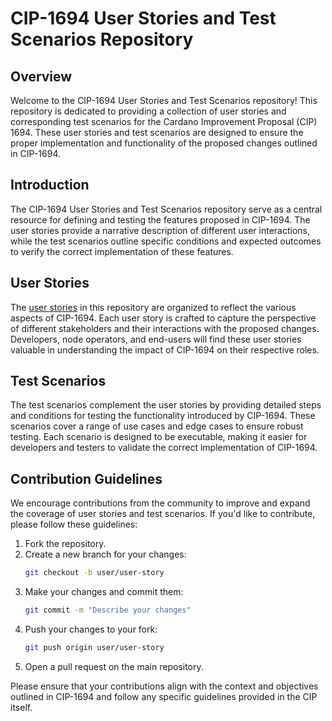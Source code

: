 # CIP-1694 User Stories and Test Scenarios Repository

## Overview

Welcome to the CIP-1694 User Stories and Test Scenarios repository! This repository is dedicated to providing a collection of user stories and corresponding test scenarios for the 
Cardano Improvement Proposal (CIP) 1694. These user stories and test scenarios are designed to ensure the proper implementation and functionality of the proposed changes outlined in CIP-1694.

## Introduction

The CIP-1694 User Stories and Test Scenarios repository serve as a central resource for defining and testing the features proposed in CIP-1694. The user stories provide a narrative 
description of different user interactions, while the test scenarios outline specific conditions and expected outcomes to verify the correct implementation of these features.

## User Stories

The [user stories](./userStoryInventoryChangHF.md) in this repository are organized to reflect the various aspects of CIP-1694. Each user story is crafted to capture the perspective of different 
stakeholders and their interactions with the proposed changes. Developers, node operators, and end-users will find these user stories valuable in understanding the impact of CIP-1694 on their respective roles.

## Test Scenarios

The test scenarios complement the user stories by providing detailed steps and conditions for testing the functionality introduced by CIP-1694. These scenarios cover a range of use cases 
and edge cases to ensure robust testing. Each scenario is designed to be executable, making it easier for developers and testers to validate the correct implementation of CIP-1694.

## Contribution Guidelines

We encourage contributions from the community to improve and expand the coverage of user stories and test scenarios. If you'd like to contribute, please follow these guidelines:

1. Fork the repository.
2. Create a new branch for your changes:
   ```bash
   git checkout -b user/user-story
   ```
4. Make your changes and commit them:
   ```bash
   git commit -m "Describe your changes"
   ```
5. Push your changes to your fork:
   ```bash
   git push origin user/user-story
   ```
6. Open a pull request on the main repository.

Please ensure that your contributions align with the context and objectives outlined in CIP-1694 and follow any specific guidelines provided in the CIP itself.
